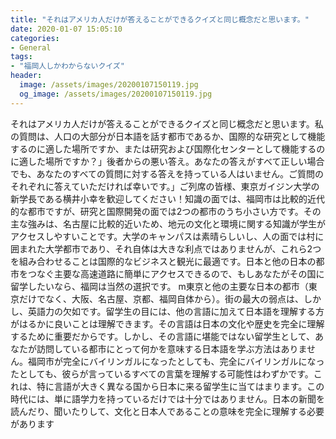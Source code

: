 ```yaml
---
title: "それはアメリカ人だけが答えることができるクイズと同じ概念だと思います。"
date: 2020-01-07 15:05:10
categories:
- General
tags:
- "福岡人しかわからないクイズ"
header:
  image: /assets/images/20200107150119.jpg
  og_image: /assets/images/20200107150119.jpg
---
```


それはアメリカ人だけが答えることができるクイズと同じ概念だと思います。私の質問は、人口の大部分が日本語を話す都市であるか、国際的な研究として機能するのに適した場所ですか、または研究および国際化センターとして機能するのに適した場所ですか？」後者からの悪い答え。あなたの答えがすべて正しい場合でも、あなたのすべての質問に対する答えを持っている人はいません。ご質問のそれぞれに答えていただければ幸いです。」ご列席の皆様、東京ガイジン大学の新学長である横井小幸を歓迎してください！知識の面では、福岡市は比較的近代的な都市ですが、研究と国際開発の面では2つの都市のうち小さい方です。その主な強みは、名古屋に比較的近いため、地元の文化と環境に関する知識が学生がアクセスしやすいことです。大学のキャンパスは素晴らしいし、人の面では村に囲まれた大学都市であり、それ自体は大きな利点ではありませんが、これら2つを組み合わせることは国際的なビジネスと観光に最適です。日本と他の日本の都市をつなぐ主要な高速道路に簡単にアクセスできるので、もしあなたがその国に留学したいなら、福岡は当然の選択です。 m東京と他の主要な日本の都市（東京だけでなく、大阪、名古屋、京都、福岡自体から）。街の最大の弱点は、しかし、英語力の欠如です。留学生の目には、他の言語に加えて日本語を理解する方がはるかに良いことは理解できます。その言語は日本の文化や歴史を完全に理解するために重要だからです。しかし、その言語に堪能ではない留学生として、あなたが訪問している都市にとって何かを意味する日本語を学ぶ方法はありません。福岡市が完全にバイリンガルになったとしても、完全にバイリンガルになったとしても、彼らが言っているすべての言葉を理解する可能性はわずかです。これは、特に言語が大きく異なる国から日本に来る留学生に当てはまります。この時代には、単に語学力を持っているだけでは十分ではありません。日本の新聞を読んだり、聞いたりして、文化と日本人であることの意味を完全に理解する必要があります
